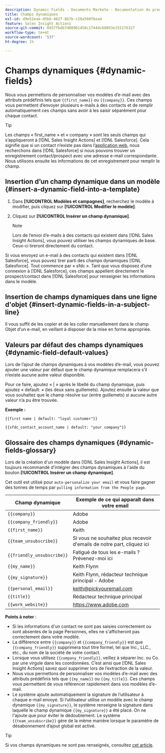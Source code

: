 ```yaml
---
description: Dynamic Fields - Documents Marketo - Documentation du produit
title: Champs dynamiques
exl-id: d9e52eae-d5bb-462f-8b7b-c28a560f6ea4
feature: Sales Insight Actions
source-git-commit: 0d37fbdb7d08901458c1744dc68893e155176327
workflow-type: tm+mt
source-wordcount: '537'
ht-degree: 1%

---
```


# Champs dynamiques {#dynamic-fields}

Nous vous permettons de personnaliser vos modèles d’e-mail avec des attributs prédéfinis tels que `{{first_name}}` ou `{{company}}`. Ces champs vous permettent d’envoyer plusieurs e-mails à des contacts et de remplir automatiquement ces champs sans avoir à les saisir séparément pour chaque contact.

>[!TIP]
>
>Les champs « first_name » et « company » sont les seuls champs qui s’appliqueront à [!DNL Sales Insight Actions] et [!DNL Salesforce]. Cela signifie que si un contact n’existe pas dans l’[application web](https://toutapp.com/login), nous recherchons dans [!DNL Salesforce] si nous pouvons trouver un enregistrement contact/prospect avec une adresse e-mail correspondante. Nous utilisons ensuite les informations de cet enregistrement pour remplir le champ.

## Insertion d’un champ dynamique dans un modèle {#insert-a-dynamic-field-into-a-template}

1. Dans **[!UICONTROL Modèles et campagnes]**, recherchez le modèle à modifier, puis cliquez sur **[!UICONTROL Modifier le modèle]**.

1. Cliquez sur **[!UICONTROL Insérer un champ dynamique]**.

   >[!NOTE]
   >
   >Lors de l’envoi d’e-mails à des contacts qui existent dans [!DNL Sales Insight Actions], vous pouvez utiliser les champs dynamiques de base. Ceux-ci tireront directement du contact.

Si vous envoyez un e-mail à des contacts qui existent dans [!DNL Salesforce], vous pouvez tirer parti des champs dynamiques [!DNL Salesforce]. Tout commence par « sfdc ». Tant que vous disposez d’une connexion à [!DNL Salesforce], ces champs appellent directement le prospect/contact dans [!DNL Salesforce] pour renseigner les informations dans le modèle.

## Insertion de champs dynamiques dans une ligne d&#39;objet {#insert-dynamic-fields-in-a-subject-line}

Il vous suffit de les copier et de les coller manuellement dans le champ Objet d’un e-mail, en veillant à disposer de la mise en forme appropriée.

## Valeurs par défaut des champs dynamiques {#dynamic-field-default-values}

Lors de l’ajout de champs dynamiques à vos modèles d’e-mail, vous pouvez ajouter une valeur par défaut que le champ dynamique remplacera s’il n’existe aucune autre valeur disponible.

Pour ce faire, ajoutez « | » après le libellé du champ dynamique, puis ajoutez « default: » (les deux sans guillemets). Ajoutez ensuite la valeur que vous souhaitez que le champ résolve sur (entre guillemets) si aucune autre valeur n’a pu être trouvée.

**Exemple :**

`{{first name | default: "loyal customer"}}`

`{{sfdc_contact_account_name | default: "your company"}}`

## Glossaire des champs dynamiques {#dynamic-fields-glossary}

Lors de la création d&#39;un modèle dans [!DNL Sales Insight Actions], il est toujours recommandé d&#39;intégrer des champs dynamiques à l&#39;aide du bouton **[!UICONTROL Insérer un champ dynamique]**.

Cet outil est utilisé pour `auto-personalize your email` et vous faire gagner des tonnes de temps par `pulling information from the People page`.

| Champ dynamique | Exemple de ce qui apparaît dans votre email |
|---|---|
| `{{company}}` | Adobe |
| `{{company_friendly}}` | Adobe |
| `{{first_name}}` | Keith |
| `{{team_unsubscribe}}` | Si vous ne souhaitez plus recevoir d&#39;emails de notre part, cliquez ici |
| `{{friendly_unsubscribe}}` | Fatigué de tous les e-mails ? Prévenez-moi ici |
| `{{my_name}}` | Keith Flynn |
| `{{my_signature}}` | Keith Flynn, rédacteur technique principal - Adobe |
| `{{personal_email}}` | keith@pickyouremail.com |
| `{{title}}` | Rédacteur technique principal |
| `{{work_website}}` | https://www.adobe.com |

**Points à noter** :

* Si les informations d&#39;un contact ne sont pas saisies correctement ou sont absentes de la page Personnes, elles ne s&#39;afficheront pas correctement dans votre modèle.
* La différence entre `{{company}}` et `{{company_friendly}}` est que `{{company_friendly}}` supprimera tout titre formel, tel que Inc., LLC., etc., du nom de la société de votre contact.
* Lorsque vous utilisez `{{company_friendly}}`, veillez à séparer Inc. ou Co. par une virgule dans les coordonnées. C’est ainsi que [!DNL Sales Insight Actions] savez quoi supprimer lors de l’extraction de la valeur.
* Nous vous permettons de personnaliser vos modèles d’e-mail avec des attributs prédéfinis tels que `{{my_name}}` ou `{{my_title}}`. Ces champs vous permettent de vous référencer rapidement dans vos modèles d’e-mail.
* Le système ajoute automatiquement la signature de l’utilisateur à chaque e-mail envoyé. Si l’utilisateur utilise un modèle avec le champ dynamique `{{my_signature}}`, le système renseigne la signature dans laquelle le champ dynamique `{{my_signature}}` a été placé. On ne l&#39;ajoute que pour éviter le dédoublement. Le système `{{team_unsubscribe}}` gère de la même manière lorsque le paramètre de désabonnement d’ajout global est activé.

>[!TIP]
>
>Si vos champs dynamiques ne sont pas renseignés, consultez [cet article](/help/marketo/product-docs/marketo-sales-insight/actions/faq/why-arent-my-dynamic-fields-filling-out.md).
